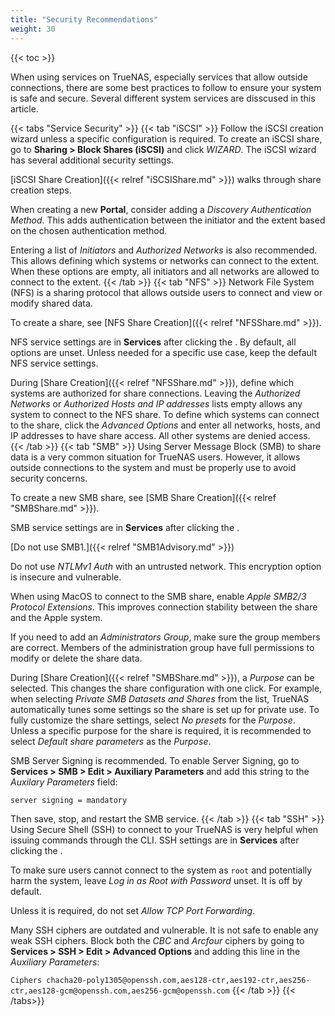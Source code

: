 ```yaml
---
title: "Security Recommendations"
weight: 30
---
```


{{< toc >}}

When using services on TrueNAS, especially services that allow outside connections, there are some best practices to follow to ensure your system is safe and secure.
Several different system services are disscused in this article.

{{< tabs "Service Security" >}}
{{< tab "iSCSI" >}}
Follow the iSCSI creation wizard unless a specific configuration is required.
To create an iSCSI share, go to **Sharing > Block Shares (iSCSI)** and click *WIZARD*.
The iSCSI wizard has several additional security settings.

[iSCSI Share Creation]({{< relref "iSCSIShare.md" >}}) walks through share creation steps.

When creating a new **Portal**, consider adding a *Discovery Authentication Method*.
This adds authentication between the initiator and the extent based on the chosen authentication method.

Entering a list of *Initiators* and *Authorized Networks* is also recommended.
This allows defining which systems or networks can connect to the extent.
When these options are empty, all initiators and all networks are allowed to connect to the extent.
{{< /tab >}}
{{< tab "NFS" >}}
Network File System (NFS) is a sharing protocol that allows outside users to connect and view or modify shared data.

To create a share, see [NFS Share Creation]({{< relref "NFSShare.md" >}}).

NFS service settings are in **Services** after clicking the <i class="fa fa-pencil" aria-hidden="true" title="Pencil"></i>.
By default, all options are unset.
Unless needed for a specific use case, keep the default NFS service settings.

During [Share Creation]({{< relref "NFSShare.md" >}}), define which systems are authorized for share connections.
Leaving the *Authorized Networks* or *Authorized Hosts and IP addresses* lists empty allows any system to connect to the NFS share.
To define which systems can connect to the share, click the *Advanced Options* and enter all networks, hosts, and IP addresses to have share access.
All other systems are denied access.
{{< /tab >}}
{{< tab "SMB" >}}
Using Server Message Block (SMB) to share data is a very common situation for TrueNAS users.
However, it allows outside connections to the system and must be properly use to avoid security concerns.

To create a new SMB share, see [SMB Share Creation]({{< relref "SMBShare.md" >}}).

SMB service settings are in **Services** after clicking the <i class="fas fa-pencil" aria-hidden="true" title="Pencil"></i>.

[Do not use SMB1.]({{< relref "SMB1Advisory.md" >}})

Do not use *NTLMv1 Auth* with an untrusted network.
This encryption option is insecure and vulnerable.

When using MacOS to connect to the SMB share, enable *Apple SMB2/3 Protocol Extensions*.
This improves connection stability between the share and the Apple system.

If you need to add an *Administrators Group*, make sure the group members are correct.
Members of the administration group have full permissions to modify or delete the share data.

During [Share Creation]({{< relref "SMBShare.md" >}}), a *Purpose* can be selected.
This changes the share configuration with one click.
For example, when selecting *Private SMB Datasets and Shares* from the list, TrueNAS automatically tunes some settings so the share is set up for private use.
To fully customize the share settings, select *No presets* for the *Purpose*.
Unless a specific purpose for the share is required, it is recommended to select *Default share parameters* as the *Purpose*.

SMB Server Signing is recommended.
To enable Server Signing, go to **Services > SMB > Edit > Auxiliary Parameters** and add this string to the *Auxilary Parameters* field:

`server signing = mandatory`

Then save, stop, and restart the SMB service.
{{< /tab >}}
{{< tab "SSH" >}}
Using Secure Shell (SSH) to connect to your TrueNAS is very helpful when issuing commands through the CLI.
SSH settings are in **Services** after clicking the <i class="fa fa-pencil" aria-hidden="true" title="Pencil"></i>.

To make sure users cannot connect to the system as `root` and potentially harm the system, leave *Log in as Root with Password* unset.
It is off by default.

Unless it is required, do not set *Allow TCP Port Forwarding*.

Many SSH ciphers are outdated and vulnerable.
It is not safe to enable any weak SSH ciphers.
Block both the *CBC* and *Arcfour* ciphers by going to **Services > SSH > Edit > Advanced Options** and adding this line in the *Auxiliary Parameters*:

`Ciphers chacha20-poly1305@openssh.com,aes128-ctr,aes192-ctr,aes256-ctr,aes128-gcm@openssh.com,aes256-gcm@openssh.com`
{{< /tab >}}
{{< /tabs>}}
